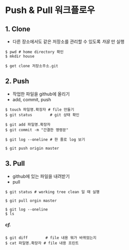 # Push & Pull 워크플로우

## 1. Clone

- 다른 장소에서도 같은 저장소를 관리할 수 있도록 *처음* 만 실행

```shell
$ pwd # home directory 확인
$ mkdir house

$ get clone 저장소주소.git
```



## 2. Push

- 작업한 파일을 github에 올리기
- add, commit, push

```shell
$ touch 파일명.확장자 # file 만들기
$ git status        # git 상태 확인

$ git add 파일명.확장자
$ git commit -m "간결한 명령문"

$ git log --oneline # 한 줄로 log 보기

$ git push origin master
```



 ## 3. Pull

- github에 있는 파일을 내려받기
- pull

```shell
$ git status # working tree clean 일 때 실행

$ git pull orgin master

$ git log --oneline
$ ls
```



##### cf.

```shell
$ git diff        # file 내용 뭐가 바뀌었는지
$ cat 파일명.확장자 # file 내용 프린트
```



